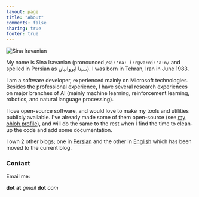```yaml
---
layout: page
title: "About"
comments: false
sharing: true
footer: true
---
```

![Sina Iravanian](http://sinairv.com/images/Sina-Gravatar.jpeg)

My name is Sina Iravanian (pronounced `/si:'na: i:r@va:ni:'a:n/` and spelled in Persian as سینا ایروانیان). I was born in Tehran, Iran in June 1983.

I am a software developer, experienced mainly on Microsoft technologies. Besides the professional experience, I have several research experiences on major branches of AI (mainly machine learning, reinforcement learning, robotics, and natural language processing).

I love open-source software, and would love to make my tools and utilities publicly available. I've already made some of them open-source (see [my ohloh profile](https://www.ohloh.net/accounts/sina_iravanian)), and will do the same to the rest when I find the time to clean-up the code and add some documentation.

I own 2 other blogs; one in [Persian](http://sinairv.blogspot.com/) and the other in [English](http://sinairv.wordpress.com/) which has been moved to the current blog.

### Contact

Email me:

*<first-name>* **dot** *<last-name>* **at** *gmail* **dot** *com*